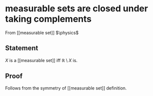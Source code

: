 # measurable sets are closed under taking complements
From [[measurable set]]
$\physics$
## Statement
$X$ is a [[measurable set]] iff $\mathbb{R} \setminus X$ is.

## Proof
Follows from the symmetry of [[measurable set]] definition.